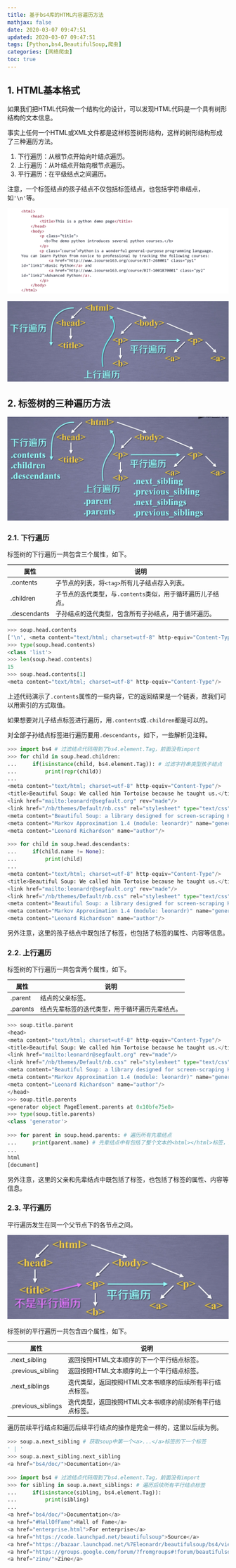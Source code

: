 ```yaml
---
title: 基于bs4库的HTML内容遍历方法
mathjax: false
date: 2020-03-07 09:47:51
updated: 2020-03-07 09:47:51
tags: [Python,bs4,BeautifulSoup,爬虫]
categories: [网络爬虫]
toc: true
---
```


## 1. HTML基本格式

如果我们把HTML代码做一个结构化的设计，可以发现HTML代码是一个具有树形结构的文本信息。

事实上任何一个HTML或XML文件都是这样标签树形结构，这样的树形结构形成了三种遍历方法。

1. 下行遍历：从根节点开始向叶结点遍历。
2. 上行遍历：从叶结点开始向根节点遍历。
3. 平行遍历：在平级结点之间遍历。

注意，一个标签结点的孩子结点不仅包括标签结点，也包括字符串结点，如`'\n'`等。

![](https://raw.githubusercontent.com/gukaifeng/PicGo/master/img/%E5%9F%BA%E4%BA%8Ebs4%E5%BA%93%E7%9A%84HTML%E5%86%85%E5%AE%B9%E9%81%8D%E5%8E%86%E6%96%B9%E6%B3%95_1.png)

![](https://raw.githubusercontent.com/gukaifeng/PicGo/master/img/%E5%9F%BA%E4%BA%8Ebs4%E5%BA%93%E7%9A%84HTML%E5%86%85%E5%AE%B9%E9%81%8D%E5%8E%86%E6%96%B9%E6%B3%95_2.png)



## 2. 标签树的三种遍历方法

![](https://raw.githubusercontent.com/gukaifeng/PicGo/master/img/%E5%9F%BA%E4%BA%8Ebs4%E5%BA%93%E7%9A%84HTML%E5%86%85%E5%AE%B9%E9%81%8D%E5%8E%86%E6%96%B9%E6%B3%95_3.png)

### 2.1. 下行遍历

标签树的下行遍历一共包含三个属性，如下。

| 属性         | 说明                                                        |
| ------------ | ----------------------------------------------------------- |
| .contents    | 子节点的列表，将`<tag>`所有儿子结点存入列表。               |
| .children    | 子节点的迭代类型，与`.contents`类似，用于循环遍历儿子结点。 |
| .descendants | 子孙结点的迭代类型，包含所有子孙结点，用于循环遍历。        |

```python
>>> soup.head.contents
['\n', <meta content="text/html; charset=utf-8" http-equiv="Content-Type"/>, '\n', <title>Beautiful Soup: We called him Tortoise because he taught us.</title>, '\n', <link href="mailto:leonardr@segfault.org" rev="made"/>, '\n', <link href="/nb/themes/Default/nb.css" rel="stylesheet" type="text/css"/>, '\n', <meta content="Beautiful Soup: a library designed for screen-scraping HTML and XML." name="Description"/>, '\n', <meta content="Markov Approximation 1.4 (module: leonardr)" name="generator"/>, '\n', <meta content="Leonard Richardson" name="author"/>, '\n']
>>> type(soup.head.contents)
<class 'list'>
>>> len(soup.head.contents)
15
>>> soup.head.contents[1]
<meta content="text/html; charset=utf-8" http-equiv="Content-Type"/>
```

上述代码演示了`.contents`属性的一些内容，它的返回结果是一个链表，故我们可以用索引的方式取值。

如果想要对儿子结点标签进行遍历，用`.contents`或`.children`都是可以的。

对全部子孙结点标签进行遍历要用`.descendants`，如下，一些解析见注释。

```python
>>> import bs4 # 过滤结点代码用到了bs4.element.Tag，前面没有import
>>> for child in soup.head.children:
...     if(isinstance(child, bs4.element.Tag)): # 过滤字符串类型孩子结点
...         print(repr(child))
... 
<meta content="text/html; charset=utf-8" http-equiv="Content-Type"/>
<title>Beautiful Soup: We called him Tortoise because he taught us.</title>
<link href="mailto:leonardr@segfault.org" rev="made"/>
<link href="/nb/themes/Default/nb.css" rel="stylesheet" type="text/css"/>
<meta content="Beautiful Soup: a library designed for screen-scraping HTML and XML." name="Description"/>
<meta content="Markov Approximation 1.4 (module: leonardr)" name="generator"/>
<meta content="Leonard Richardson" name="author"/>
```

```python
>>> for child in soup.head.descendants:
...     if(child.name != None):
...         print(child)
... 
<meta content="text/html; charset=utf-8" http-equiv="Content-Type"/>
<title>Beautiful Soup: We called him Tortoise because he taught us.</title>
<link href="mailto:leonardr@segfault.org" rev="made"/>
<link href="/nb/themes/Default/nb.css" rel="stylesheet" type="text/css"/>
<meta content="Beautiful Soup: a library designed for screen-scraping HTML and XML." name="Description"/>
<meta content="Markov Approximation 1.4 (module: leonardr)" name="generator"/>
<meta content="Leonard Richardson" name="author"/>
```

另外注意，这里的孩子结点中既包括了标签，也包括了标签的属性、内容等信息。

### 2.2. 上行遍历

标签树的下行遍历一共包含两个属性，如下。

| 属性     | 说明                                           |
| -------- | ---------------------------------------------- |
| .parent  | 结点的父亲标签。                               |
| .parents | 结点先辈标签的迭代类型，用于循环遍历先辈结点。 |

```python
>>> soup.title.parent
<head>
<meta content="text/html; charset=utf-8" http-equiv="Content-Type"/>
<title>Beautiful Soup: We called him Tortoise because he taught us.</title>
<link href="mailto:leonardr@segfault.org" rev="made"/>
<link href="/nb/themes/Default/nb.css" rel="stylesheet" type="text/css"/>
<meta content="Beautiful Soup: a library designed for screen-scraping HTML and XML." name="Description"/>
<meta content="Markov Approximation 1.4 (module: leonardr)" name="generator"/>
<meta content="Leonard Richardson" name="author"/>
</head>
>>> soup.title.parents
<generator object PageElement.parents at 0x10bfe75e8>
>>> type(soup.title.parents)
<class 'generator'>
```

```python
>>> for parent in soup.head.parents: # 遍历所有先辈结点
...     print(parent.name) # 先辈结点中有包括了整个文本的<html></html>标签，内容太多，这里只输出其name属性
... 
html
[document]
```

另外注意，这里的父亲和先辈结点中既包括了标签，也包括了标签的属性、内容等信息。

### 2.3. 平行遍历

平行遍历发生在同一个父节点下的各节点之间。

![](https://raw.githubusercontent.com/gukaifeng/PicGo/master/img/%E5%9F%BA%E4%BA%8Ebs4%E5%BA%93%E7%9A%84HTML%E5%86%85%E5%AE%B9%E9%81%8D%E5%8E%86%E6%96%B9%E6%B3%95_4.png)

标签树的平行遍历一共包含四个属性，如下。

| 属性               | 说明                                                     |
| ------------------ | -------------------------------------------------------- |
| .next_sibling      | 返回按照HTML文本顺序的下一个平行结点标签。               |
| .previous_sibling  | 返回按照HTML文本顺序的上一个平行结点标签。               |
| .next_siblings     | 迭代类型，返回按照HTML文本书顺序的后续所有平行结点标签。 |
| .previous_siblings | 迭代类型，返回按照HTML文本书顺序的前续所有平行结点标签。 |

遍历前续平行结点和遍历后续平行结点的操作是完全一样的，这里以后续为例。

```python
>>> soup.a.next_sibling # 获取soup中第一个<a>...</a>标签的下一个标签
' | '
>>> soup.a.next_sibling.next_sibling
<a href="bs4/doc/">Documentation</a>
```

```python
>>> import bs4 # 过滤结点代码用到了bs4.element.Tag，前面没有import
>>> for sibling in soup.a.next_siblings: # 遍历后续所有平行结点标签
...     if(isinstance(sibling, bs4.element.Tag)):
...         print(sibling)
... 
<a href="bs4/doc/">Documentation</a>
<a href="#HallOfFame">Hall of Fame</a>
<a href="enterprise.html">For enterprise</a>
<a href="https://code.launchpad.net/beautifulsoup">Source</a>
<a href="https://bazaar.launchpad.net/%7Eleonardr/beautifulsoup/bs4/view/head:/CHANGELOG">Changelog</a>
<a href="https://groups.google.com/forum/?fromgroups#!forum/beautifulsoup">Discussion group</a>
<a href="zine/">Zine</a>
```

